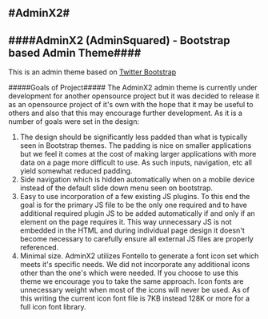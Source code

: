 #AdminX2#
-------

####AdminX2 (AdminSquared) - Bootstrap based Admin Theme####
-------

This is an admin theme based on <a href="http://www.getbootstrap.com">Twitter Bootstrap</a>

#####Goals of Project#####
The AdminX2 admin theme is currently under development for another opensource project but it was decided to release it as an opensource project of it's own with the hope that it may be useful to others and also that this may encourage further development. As it is a number of goals were set in the design:

1. The design should be significantly less padded than what is typically seen in Bootstrap themes. The padding is nice on smaller applications but we feel it comes at the cost of making larger applications with more data on a page more difficult to use. As such inputs, navigation, etc all yield somewhat reduced padding.
2. Side navigation which is hidden automatically when on a mobile device instead of the default slide down menu seen on bootstrap.
3.  Easy to use incorporation of a few existing JS plugins. To this end the goal is for the primary JS file to be the only one required and to have additional required plugin JS to be added automatically if and only if an element on the page requires it. This way unnecessary JS is not embedded in the HTML and during individual page design it doesn't become necessary to carefully ensure all external JS files are properly referenced.  
4.  Minimal size. AdminX2 utilizes Fontello to generate a font icon set which meets it's specific needs. We did not incorporate any additional icons other than the one's which were needed. If you choose to use this theme we encourage you to take the same approach. Icon fonts are unnecessary weight when most of the icons will never be used. As of this writing the current icon font file is 7KB instead 128K or more for a full icon font library.

